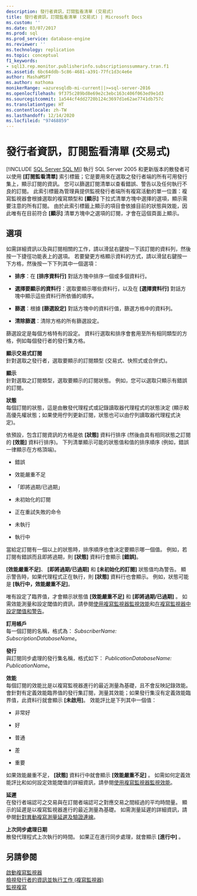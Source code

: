 ```yaml
---
description: 發行者資訊，訂閱監看清單 (交易式)
title: 發行者資訊，訂閱監看清單 (交易式) | Microsoft Docs
ms.custom: ''
ms.date: 03/07/2017
ms.prod: sql
ms.prod_service: database-engine
ms.reviewer: ''
ms.technology: replication
ms.topic: conceptual
f1_keywords:
- sql13.rep.monitor.publisherinfo.subscriptionssummary.tran.f1
ms.assetid: 6bc64ddb-5c86-4681-a391-77fc1d3c4e6e
author: MashaMSFT
ms.author: mathoma
monikerRange: =azuresqldb-mi-current||>=sql-server-2016
ms.openlocfilehash: 9f375c289bd8e69e2c3ebc163c406f063ed9e1d3
ms.sourcegitcommit: 1a544cf4dd2720b124c3697d1e62ae7741db757c
ms.translationtype: HT
ms.contentlocale: zh-TW
ms.lasthandoff: 12/14/2020
ms.locfileid: "97468859"
---
```

# <a name="publisher-information-subscription-watch-list-transactional"></a>發行者資訊，訂閱監看清單 (交易式)
[!INCLUDE [SQL Server SQL MI](../../includes/applies-to-version/sql-asdbmi.md)]
  執行 SQL Server 2005 和更新版本的散發者可以使用 **[訂閱監看清單]** 索引標籤；它是要用來在選取之發行者端的所有可用發行集上，顯示訂閱的資訊。 您可以篩選訂閱清單以查看錯誤、警告以及任何執行不良的訂閱。 此索引標籤為管理員提供監視發行者端所有複寫活動的單一位置：複寫監視器會根據選取的複寫類型和 **[顯示]** 下拉式清單方塊中選擇的選項，顯示需要注意的所有訂閱。 由於此索引標籤上顯示的項目會依據目前的狀態與效能，因此唯有在目前符合 **[顯示]** 清單方塊中之選項的訂閱，才會在這個頁面上顯示。  
  
## <a name="options"></a>選項  
 如需詳細資訊以及與訂閱相關的工作，請以滑鼠右鍵按一下該訂閱的資料列，然後按一下捷徑功能表上的選項。 若要變更方格顯示資料的方式，請以滑鼠右鍵按一下方格，然後按一下下列其中一個選項：  
  
-   **排序**：在 **[排序資料行]** 對話方塊中排序一個或多個資料行。  
  
-   **選擇要顯示的資料行**：選取要顯示哪些資料行，以及在 **[選擇資料行]** 對話方塊中顯示這些資料行所依循的順序。  
  
-   **篩選**：根據 **[篩選設定]** 對話方塊中的資料行值，篩選方格中的資料列。  
  
-   **清除篩選**：清除方格的所有篩選設定。  
  
 篩選設定是每個方格特有的設定。 資料行選取和排序會套用至所有相同類型的方格，例如每個發行者的發行集方格。  
  
 **顯示交易式訂閱**  
 針對選取之發行者，選取要顯示的訂閱類型 (交易式、快照式或合併式)。  
  
 **顯示**  
 針對選取之訂閱類型，選取要顯示的訂閱狀態。 例如，您可以選取只顯示有錯誤的訂閱。  
  
 **狀態**  
 每個訂閱的狀態，這是由散發代理程式或記錄讀取器代理程式的狀態決定 (顯示較高優先權狀態；如果使用佇列更新訂閱，狀態也可以由佇列讀取器代理程式決定)。  
  
 依預設，包含訂閱資訊的方格是依 **[狀態]** 資料行排序 (然後由具有相同狀態之訂閱的 **[效能]** 資料行排序)。 下列清單顯示可能的狀態值和值的排序順序 (例如，錯誤一律顯示在方格頂端)。  
  
-   錯誤  
  
-   效能嚴重不足  
  
-   「即將過期/已過期」  
  
-   未初始化的訂閱  
  
-   正在重試失敗的命令  
  
-   未執行  
  
-   執行中  
  
 當給定訂閱有一個以上的狀態時，排序順序也會決定要顯示哪一個值。 例如，若訂閱有錯誤而且即將過期，則 **[狀態]** 資料行會顯示 **[錯誤]**。  
  
 **[效能嚴重不足]**、 **[即將過期/已過期]** 和 **[未初始化的訂閱]** 狀態值均為警告。 顯示警告時，如果代理程式正在執行，則 **[狀態]** 資料行也會顯示。 例如，狀態可能是 **[執行中，效能嚴重不足]**。  
  
 唯有設定了臨界值，才會顯示狀態值 **[效能嚴重不足]** 和 **[即將過期/已過期]** 。 如需效能測量和設定閾值的資訊，請參閱[使用複寫監視器監視效能](../../relational-databases/replication/monitor/monitor-performance-with-replication-monitor.md)和[在複寫監視器中設定閾值和警告](../../relational-databases/replication/monitor/set-thresholds-and-warnings-in-replication-monitor.md)。  
  
 **訂用帳戶**  
 每一個訂閱的名稱，格式為： *SubscriberName: SubscriptionDatabaseName*。  
  
 **發行**  
 與訂閱同步處理的發行集名稱，格式如下： *PublicationDatabaseName: PublicationName*。  
  
 **效能**  
 每個訂閱的效能比是以複寫監視器進行的最近測量為基礎，且不會反映記錄效能。 會針對有定義效能臨界值的發行集訂閱，測量其效能；如果發行集沒有定義效能臨界值，此資料行就會顯示 **[未啟用]**。 效能評比是下列其中一個值：  
  
-   非常好  
  
-   好  
  
-   普通  
  
-   差  
  
-   重要  
  
 如果效能嚴重不足， **[狀態]** 資料行中就會顯示 **[效能嚴重不足]** 。 如需如何定義效能評比和如何設定效能閾值的詳細資訊，請參閱[使用複寫監視器監視效能](../../relational-databases/replication/monitor/monitor-performance-with-replication-monitor.md)。  
  
 **延遲**  
 在發行者端認可之交易與在訂閱者端認可之對應交易之間經過的平均時間量。 顯示的延遲是以複寫監視器進行的最近測量為基礎。 如需測量延遲的詳細資訊，請參閱[針對異動複寫測量延遲及驗證連線](../../relational-databases/replication/monitor/measure-latency-and-validate-connections-for-transactional-replication.md)。  
  
 **上次同步處理日期**  
 散發代理程式上次執行的時間。 如果正在進行同步處理，就會顯示 **[進行中]** 。  
  
## <a name="see-also"></a>另請參閱  
 [啟動複寫監視器](../../relational-databases/replication/monitor/start-the-replication-monitor.md)   
 [檢視發行者的資訊並執行工作 &#40;複寫監視器&#41;](../../relational-databases/replication/monitor/view-information-and-perform-tasks-replication-monitor.md)   
 [監視複寫](../../relational-databases/replication/monitor/monitoring-replication.md)  
  
  
